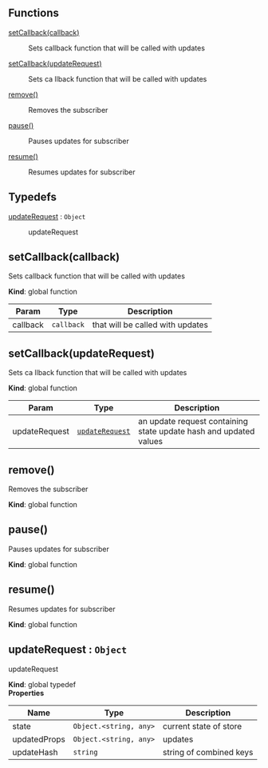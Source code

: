 ## Functions

<dl>
<dt><a href="#setCallback">setCallback(callback)</a></dt>
<dd><p>Sets callback function that will be called with updates</p>
</dd>
<dt><a href="#setCallback">setCallback(updateRequest)</a></dt>
<dd><p>Sets ca llback function that will be called with updates</p>
</dd>
<dt><a href="#remove">remove()</a></dt>
<dd><p>Removes the subscriber</p>
</dd>
<dt><a href="#pause">pause()</a></dt>
<dd><p>Pauses updates for subscriber</p>
</dd>
<dt><a href="#resume">resume()</a></dt>
<dd><p>Resumes updates for subscriber</p>
</dd>
</dl>

## Typedefs

<dl>
<dt><a href="#updateRequest">updateRequest</a> : <code>Object</code></dt>
<dd><p>updateRequest</p>
</dd>
</dl>

<a name="setCallback"></a>

## setCallback(callback)
Sets callback function that will be called with updates

**Kind**: global function  

| Param | Type | Description |
| --- | --- | --- |
| callback | <code>callback</code> | that will be called with updates |

<a name="setCallback"></a>

## setCallback(updateRequest)
Sets ca llback function that will be called with updates

**Kind**: global function  

| Param | Type | Description |
| --- | --- | --- |
| updateRequest | [<code>updateRequest</code>](#updateRequest) | an update request containing state update hash and updated values |

<a name="remove"></a>

## remove()
Removes the subscriber

**Kind**: global function  
<a name="pause"></a>

## pause()
Pauses updates for subscriber

**Kind**: global function  
<a name="resume"></a>

## resume()
Resumes updates for subscriber

**Kind**: global function  
<a name="updateRequest"></a>

## updateRequest : <code>Object</code>
updateRequest

**Kind**: global typedef  
**Properties**

| Name | Type | Description |
| --- | --- | --- |
| state | <code>Object.&lt;string, any&gt;</code> | current state of store |
| updatedProps | <code>Object.&lt;string, any&gt;</code> | updates |
| updateHash | <code>string</code> | string of combined keys |

